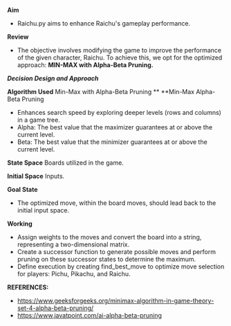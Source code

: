 **Aim**
* Raichu.py aims to enhance Raichu's gameplay performance.

**Review**
* The objective involves modifying the game to improve the performance of the given character, Raichu. To achieve this, we opt for the optimized approach: **MIN-MAX with Alpha-Beta Pruning.**

***Decision Design and Approach***

**Algorithm Used**
Min-Max with Alpha-Beta Pruning
**
**Min-Max Alpha-Beta Pruning
* Enhances search speed by exploring deeper levels (rows and columns) in a game tree.
* Alpha: The best value that the maximizer guarantees at or above the current level.
* Beta: The best value that the minimizer guarantees at or above the current level.
  
**State Space**
Boards utilized in the game.

**Initial Space**
Inputs.

**Goal State**
* The optimized move, within the board moves, should lead back to the initial input space.

**Working**
* Assign weights to the moves and convert the board into a string, representing a two-dimensional matrix.
* Create a successor function to generate possible moves and perform pruning on these successor states to determine the maximum.
* Define execution by creating find_best_move to optimize move selection for players: Pichu, Pikachu, and Raichu.

**REFERENCES:**
* https://www.geeksforgeeks.org/minimax-algorithm-in-game-theory-set-4-alpha-beta-pruning/
* https://www.javatpoint.com/ai-alpha-beta-pruning
  
